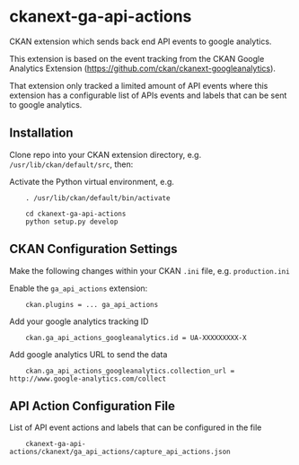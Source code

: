 # ckanext-ga-api-actions

CKAN extension which sends back end API events to google analytics.

This extension is based on the event tracking from the CKAN Google Analytics Extension (https://github.com/ckan/ckanext-googleanalytics).

That extension only tracked a limited amount of API events where this extension has a configurable list of APIs events and labels that can be sent to google analytics.

## Installation

Clone repo into your CKAN extension directory, e.g. `/usr/lib/ckan/default/src`, then:

Activate the Python virtual environment, e.g.

        . /usr/lib/ckan/default/bin/activate

        cd ckanext-ga-api-actions
        python setup.py develop

## CKAN Configuration Settings

Make the following changes within your CKAN `.ini` file, e.g. `production.ini`

Enable the `ga_api_actions` extension:

        ckan.plugins = ... ga_api_actions

Add your google analytics tracking ID

        ckan.ga_api_actions_googleanalytics.id = UA-XXXXXXXXX-X

Add google analytics URL to send the data

        ckan.ga_api_actions_googleanalytics.collection_url = http://www.google-analytics.com/collect

## API Action Configuration File

List of API event actions and labels that can be configured in the file

        ckanext-ga-api-actions/ckanext/ga_api_actions/capture_api_actions.json

